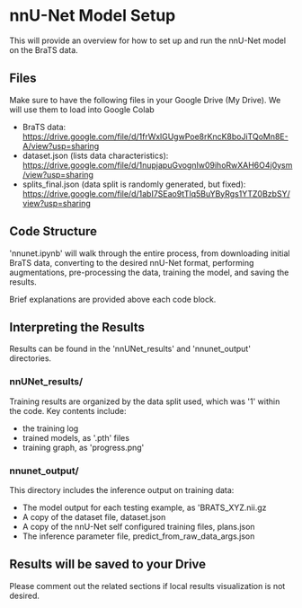 # nnU-Net Model Setup

This will provide an overview for how to set up and run the nnU-Net model on the BraTS data.


## Files

Make sure to have the following files in your Google Drive (My Drive). We will use them to load into Google Colab

 - BraTS data: https://drive.google.com/file/d/1frWxlGUgwPoe8rKncK8boJiTQoMn8E-A/view?usp=sharing
 - dataset.json (lists data characteristics): https://drive.google.com/file/d/1nupjapuGvognIw09ihoRwXAH6O4j0ysm/view?usp=sharing
 - splits_final.json (data split is randomly generated, but fixed): https://drive.google.com/file/d/1abI7SEao9tTlq5BuYByRgs1YTZ0BzbSY/view?usp=sharing

## Code Structure

'nnunet.ipynb' will walk through the entire process, from downloading initial BraTS data, converting to the desired nnU-Net format, performing augmentations, pre-processing the data, training the model, and saving the results.

Brief explanations are provided above each code block.

## Interpreting the Results

Results can be found in the 'nnUNet_results' and 'nnunet_output' directories.

### nnUNet_results/

Training results are organized by the data split used, which was '1' within the code. Key contents include:

 - the training log
 - trained models, as '.pth' files
 - training graph, as 'progress.png'

### nnunet_output/

This directory includes the inference output on training data:
 - The model output for each testing example, as 'BRATS_XYZ.nii.gz
 - A copy of the dataset file, dataset.json
 - A copy of the nnU-Net self configured training files, plans.json
 - The inference parameter file, predict_from_raw_data_args.json

## Results will be saved to your Drive

Please comment out the related sections if local results visualization is not desired.